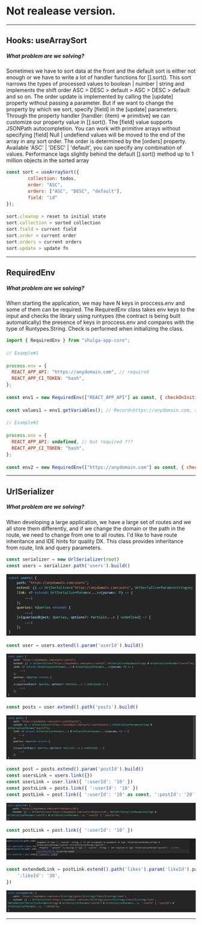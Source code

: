 # Not realease version.

---

## Hooks: useArraySort

##### What problem are we solving?

Sometimes we have to sort data at the front and the default sort is either not enough or we have to write a lot of handler functions for [].sort().
This sort narrows the types of processed values to boolean | number | string and implements the shift order ASC > DESC > default > ASC > DESC > default and so on.
The order update is implemented by calling the [update] property without passing a parameter. But if we want to change the property by which we sort, specify [field] in the [update] parameters.
Through the property handler [handler: (item) => primitive] we can customize our property value in [].sort().
The [field] value supports JSONPath autocompletion.
You can work with primitive arrays without specifying [field]
Null | undefiend values will be moved to the end of the array in any sort order.
The order is determined by the [orders] property. Available 'ASC' | 'DESC' | 'default', you can specify any combination of values.
Performance lags slightly behind the default [].sort() method up to 1 million objects in the sorted array

```javascript
const sort = useArraySort({
        collection: todos,
        order: "ASC",
        orders: ["ASC", "DESC", "default"],
        field: "id"
});

sort.cleanup > reset to initial state
sort.collection > sorted collection
sort.field > current field
sort.order > current order
sort.orders > current orders
sort.update > update fn

```

---

## RequiredEnv

##### What problem are we solving?

When starting the application, we may have N keys in proccess.env and some of them can be required. The RequiredEnv class takes env keys to the input and checks the library using runtypes (the contract is being built automatically) the presence of keys in proccess.env and compares with the type of Runtypes.String. Check is performed when initializing the class.

```javascript
import { RequiredEnv } from "shulga-app-core";

// Example#1

process.env = {
  REACT_APP_API: "https://anydomain.com", // required
  REACT_APP_CI_TOKEN: "hash",
};

const env1 = new RequiredEnv(["REACT_APP_API"] as const, { checkOnInitializeClass: true }); // it's ok, no error

const values1 = env1.getVariables(); // Record<https://anydomain.com, string | undefined>

// Example#2

process.env = {
  REACT_APP_API: undefined, // but required ???
  REACT_APP_CI_TOKEN: "hash",
};

const env2 = new RequiredEnv(["https://anydomain.com"] as const, { checkOnInitializeClass: true }); // oops, throw exception
```

---

## UrlSerializer

##### What problem are we solving?

When developing a large application, we have a large set of routes and we all store them differently, and if we change the domain or the path in the route, we need to change from one to all routes. I'd like to have route inheritance and IDE hints for quality DX. This class provides inheritance from route, link and query parameters.

```javascript
const serializer = new UrlSerializer(root)
const users = serializer.path('users').build()
```

![Users](https://github.com/wag1twat/app-core/blob/main/assets/users.png)

```javascript
const user = users.extend().param('userId').build()
```

![User](https://github.com/wag1twat/app-core/blob/main/assets/user.png)

```javascript
const posts = user.extend().path('posts').build()
```

![Posts](https://github.com/wag1twat/app-core/blob/main/assets/posts.png)

```javascript
const post = posts.extend().param('postId').build()
const usersLink = users.link({})
const userLink = user.link({ ':userId': '10' })
const postsLink = posts.link({ ':userId': '10' })
const postLink = post.link({ ':userId': '10' as const, ':postId': '20' as const })
```

![Postlink](https://github.com/wag1twat/app-core/blob/main/assets/postLinkConst.png)

```javascript
const postLink = post.link({ ':userId': '10' })
```

![Postlink](https://github.com/wag1twat/app-core/blob/main/assets/postLinkError.png)

```javascript
const extendedLink = postLink.extend().path('likes').param('likeId').path('user').build().link({
    ':likeId': '30',
})
```

![Extended](https://github.com/wag1twat/app-core/blob/main/assets/extendedLink.png)

---
